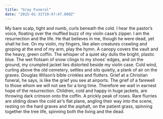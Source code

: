 ```yaml
---
title: "Gray Funeral"
date: "2015-01-31T19:47:47.000Z"
---
```

My bare scalp, tight and numb, curls beneath the cold. I hear the pastor’s voice, floating over the muffled buzz of my violin case’s zipper. I am the resurrection and the life. He that believes in me, though he were dead, yet shall he live. On my violin, my fingers, like alien creatures crawling and groping at the end of my arm, play the hymn. A canopy covers the vault and the heavy, green coffin. The whisper of a quiet sky dulls the bright, plastic blue. The wet flotsam of snow clings to my shoes’ edges, and on the ground, my crumpled jacket lies distorted beside my violin case. Cold wind, curling above the old cemetery, settles and sits quietly, a plank of air on the graves. Douglas Wilson’s bible crinkles and flutters. Grief at a Christian funeral, he says, is like the grief you see at airports. The grief of a farewell to those whom we will not see for a long time. Therefore we wait in earnest hope of the resurrection. Children, cold and happy in huge jackets, are throwing dark crimson onto the coffin. A prickly peak of roses. Rare flurries are sliding down the cold air’s flat plane, angling their way into the scene, resting on the hard graves and the asphalt, on the patient grass, spinning together the tree life, spinning both the living and the dead.